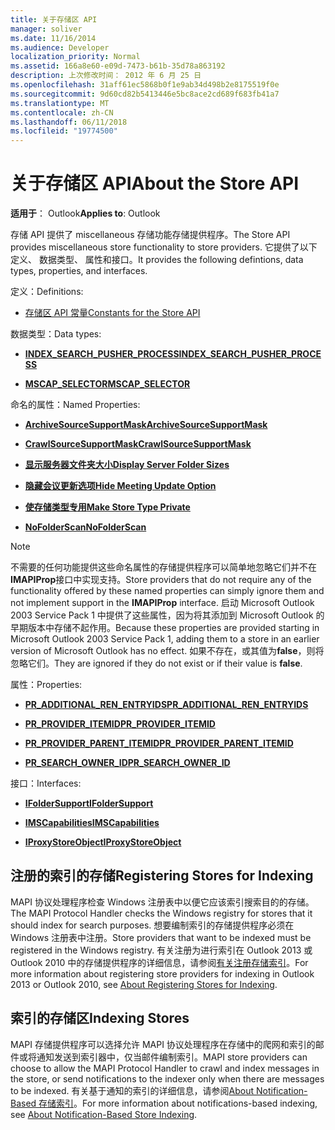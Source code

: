 ```yaml
---
title: 关于存储区 API
manager: soliver
ms.date: 11/16/2014
ms.audience: Developer
localization_priority: Normal
ms.assetid: 166a8e60-e09d-7473-b61b-35d78a863192
description: 上次修改时间： 2012 年 6 月 25 日
ms.openlocfilehash: 31aff61ec5868b0f1e9ab34d498b2e8175519f0e
ms.sourcegitcommit: 9d60cd82b5413446e5bc8ace2cd689f683fb41a7
ms.translationtype: MT
ms.contentlocale: zh-CN
ms.lasthandoff: 06/11/2018
ms.locfileid: "19774500"
---
```

# <a name="about-the-store-api"></a><span data-ttu-id="4515e-103">关于存储区 API</span><span class="sxs-lookup"><span data-stu-id="4515e-103">About the Store API</span></span>

  
  
<span data-ttu-id="4515e-104">**适用于**： Outlook</span><span class="sxs-lookup"><span data-stu-id="4515e-104">**Applies to**: Outlook</span></span> 
  
<span data-ttu-id="4515e-105">存储 API 提供了 miscellaneous 存储功能存储提供程序。</span><span class="sxs-lookup"><span data-stu-id="4515e-105">The Store API provides miscellaneous store functionality to store providers.</span></span> <span data-ttu-id="4515e-106">它提供了以下定义、 数据类型、 属性和接口。</span><span class="sxs-lookup"><span data-stu-id="4515e-106">It provides the following defintions, data types, properties, and interfaces.</span></span>
  
<span data-ttu-id="4515e-107">定义：</span><span class="sxs-lookup"><span data-stu-id="4515e-107">Definitions:</span></span>
  
- [<span data-ttu-id="4515e-108">存储区 API 常量</span><span class="sxs-lookup"><span data-stu-id="4515e-108">Constants for the Store API</span></span>](mapi-constants.md)
    
<span data-ttu-id="4515e-109">数据类型：</span><span class="sxs-lookup"><span data-stu-id="4515e-109">Data types:</span></span>
  
- <span data-ttu-id="4515e-110">**[INDEX_SEARCH_PUSHER_PROCESS](index_search_pusher_process.md)**</span><span class="sxs-lookup"><span data-stu-id="4515e-110">**[INDEX_SEARCH_PUSHER_PROCESS](index_search_pusher_process.md)**</span></span>
    
- <span data-ttu-id="4515e-111">**[MSCAP_SELECTOR](mscap_selector.md)**</span><span class="sxs-lookup"><span data-stu-id="4515e-111">**[MSCAP_SELECTOR](mscap_selector.md)**</span></span>
    
<span data-ttu-id="4515e-112">命名的属性：</span><span class="sxs-lookup"><span data-stu-id="4515e-112">Named Properties:</span></span>
  
- <span data-ttu-id="4515e-113">**[ArchiveSourceSupportMask](archivesourcesupportmask.md)**</span><span class="sxs-lookup"><span data-stu-id="4515e-113">**[ArchiveSourceSupportMask](archivesourcesupportmask.md)**</span></span>
    
- <span data-ttu-id="4515e-114">**[CrawlSourceSupportMask](crawlsourcesupportmask.md)**</span><span class="sxs-lookup"><span data-stu-id="4515e-114">**[CrawlSourceSupportMask](crawlsourcesupportmask.md)**</span></span>
    
- <span data-ttu-id="4515e-115">**[显示服务器文件夹大小](display-server-folder-sizes-property.md)**</span><span class="sxs-lookup"><span data-stu-id="4515e-115">**[Display Server Folder Sizes](display-server-folder-sizes-property.md)**</span></span>
    
- <span data-ttu-id="4515e-116">**[隐藏会议更新选项](hide-meeting-update-option-property.md)**</span><span class="sxs-lookup"><span data-stu-id="4515e-116">**[Hide Meeting Update Option](hide-meeting-update-option-property.md)**</span></span>
    
- <span data-ttu-id="4515e-117">**[使存储类型专用](make-store-type-private-property.md)**</span><span class="sxs-lookup"><span data-stu-id="4515e-117">**[Make Store Type Private](make-store-type-private-property.md)**</span></span>
    
- <span data-ttu-id="4515e-118">**[NoFolderScan](nofolderscan.md)**</span><span class="sxs-lookup"><span data-stu-id="4515e-118">**[NoFolderScan](nofolderscan.md)**</span></span>
    
> [!NOTE]
> <span data-ttu-id="4515e-119">不需要的任何功能提供这些命名属性的存储提供程序可以简单地忽略它们并不在**IMAPIProp**接口中实现支持。</span><span class="sxs-lookup"><span data-stu-id="4515e-119">Store providers that do not require any of the functionality offered by these named properties can simply ignore them and not implement support in the **IMAPIProp** interface.</span></span> <span data-ttu-id="4515e-120">启动 Microsoft Outlook 2003 Service Pack 1 中提供了这些属性，因为将其添加到 Microsoft Outlook 的早期版本中存储不起作用。</span><span class="sxs-lookup"><span data-stu-id="4515e-120">Because these properties are provided starting in Microsoft Outlook 2003 Service Pack 1, adding them to a store in an earlier version of Microsoft Outlook has no effect.</span></span> <span data-ttu-id="4515e-121">如果不存在，或其值为**false**，则将忽略它们。</span><span class="sxs-lookup"><span data-stu-id="4515e-121">They are ignored if they do not exist or if their value is **false**.</span></span> 
  
<span data-ttu-id="4515e-122">属性：</span><span class="sxs-lookup"><span data-stu-id="4515e-122">Properties:</span></span>
  
- <span data-ttu-id="4515e-123">**[PR_ADDITIONAL_REN_ENTRYIDS](pidtagadditionalrenentryids-canonical-property.md)**</span><span class="sxs-lookup"><span data-stu-id="4515e-123">**[PR_ADDITIONAL_REN_ENTRYIDS](pidtagadditionalrenentryids-canonical-property.md)**</span></span>
    
- <span data-ttu-id="4515e-124">**[PR_PROVIDER_ITEMID](pidtagprovideritemid-canonical-property.md)**</span><span class="sxs-lookup"><span data-stu-id="4515e-124">**[PR_PROVIDER_ITEMID](pidtagprovideritemid-canonical-property.md)**</span></span>
    
- <span data-ttu-id="4515e-125">**[PR_PROVIDER_PARENT_ITEMID](pidtagproviderparentitemid-canonical-property.md)**</span><span class="sxs-lookup"><span data-stu-id="4515e-125">**[PR_PROVIDER_PARENT_ITEMID](pidtagproviderparentitemid-canonical-property.md)**</span></span>
    
- <span data-ttu-id="4515e-126">**[PR_SEARCH_OWNER_ID](pidtagsearchownerid-canonical-property.md)**</span><span class="sxs-lookup"><span data-stu-id="4515e-126">**[PR_SEARCH_OWNER_ID](pidtagsearchownerid-canonical-property.md)**</span></span>
    
<span data-ttu-id="4515e-127">接口：</span><span class="sxs-lookup"><span data-stu-id="4515e-127">Interfaces:</span></span>
  
- <span data-ttu-id="4515e-128">**[IFolderSupport](ifoldersupportiunknown.md)**</span><span class="sxs-lookup"><span data-stu-id="4515e-128">**[IFolderSupport](ifoldersupportiunknown.md)**</span></span>
    
- <span data-ttu-id="4515e-129">**[IMSCapabilities](imscapabilitiesiunknown.md)**</span><span class="sxs-lookup"><span data-stu-id="4515e-129">**[IMSCapabilities](imscapabilitiesiunknown.md)**</span></span>
    
- <span data-ttu-id="4515e-130">**[IProxyStoreObject](iproxystoreobject.md)**</span><span class="sxs-lookup"><span data-stu-id="4515e-130">**[IProxyStoreObject](iproxystoreobject.md)**</span></span>
    
## <a name="registering-stores-for-indexing"></a><span data-ttu-id="4515e-131">注册的索引的存储</span><span class="sxs-lookup"><span data-stu-id="4515e-131">Registering Stores for Indexing</span></span>

<span data-ttu-id="4515e-132">MAPI 协议处理程序检查 Windows 注册表中以便它应该索引搜索目的的存储。</span><span class="sxs-lookup"><span data-stu-id="4515e-132">The MAPI Protocol Handler checks the Windows registry for stores that it should index for search purposes.</span></span> <span data-ttu-id="4515e-133">想要编制索引的存储提供程序必须在 Windows 注册表中注册。</span><span class="sxs-lookup"><span data-stu-id="4515e-133">Store providers that want to be indexed must be registered in the Windows registry.</span></span> <span data-ttu-id="4515e-134">有关注册为进行索引在 Outlook 2013 或 Outlook 2010 中的存储提供程序的详细信息，请参阅[有关注册存储索引](about-registering-stores-for-indexing.md)。</span><span class="sxs-lookup"><span data-stu-id="4515e-134">For more information about registering store providers for indexing in Outlook 2013 or Outlook 2010, see [About Registering Stores for Indexing](about-registering-stores-for-indexing.md).</span></span>
  
## <a name="indexing-stores"></a><span data-ttu-id="4515e-135">索引的存储区</span><span class="sxs-lookup"><span data-stu-id="4515e-135">Indexing Stores</span></span>

<span data-ttu-id="4515e-136">MAPI 存储提供程序可以选择允许 MAPI 协议处理程序在存储中的爬网和索引的邮件或将通知发送到索引器中，仅当邮件编制索引。</span><span class="sxs-lookup"><span data-stu-id="4515e-136">MAPI store providers can choose to allow the MAPI Protocol Handler to crawl and index messages in the store, or send notifications to the indexer only when there are messages to be indexed.</span></span> <span data-ttu-id="4515e-137">有关基于通知的索引的详细信息，请参阅[About Notification-Based 存储索引](about-notification-based-store-indexing.md)。</span><span class="sxs-lookup"><span data-stu-id="4515e-137">For more information about notifications-based indexing, see [About Notification-Based Store Indexing](about-notification-based-store-indexing.md).</span></span>
  

